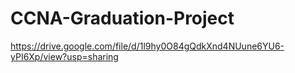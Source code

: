 # CCNA-Graduation-Project

https://drive.google.com/file/d/1l9hy0O84gQdkXnd4NUune6YU6-yPI6Xp/view?usp=sharing


